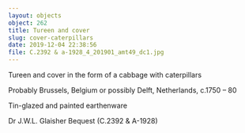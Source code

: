 ```yaml
---
layout: objects
object: 262
title: Tureen and cover
slug: cover-caterpillars
date: 2019-12-04 22:38:56
file: C.2392 & a-1928_4_201901_amt49_dc1.jpg
---
```

Tureen and cover in the form of a cabbage with caterpillars  

Probably Brussels, Belgium or possibly Delft,  Netherlands, c.1750 – 80  

Tin-glazed and painted earthenware  

Dr J.W.L. Glaisher Bequest (C.2392 &amp; A-1928)
